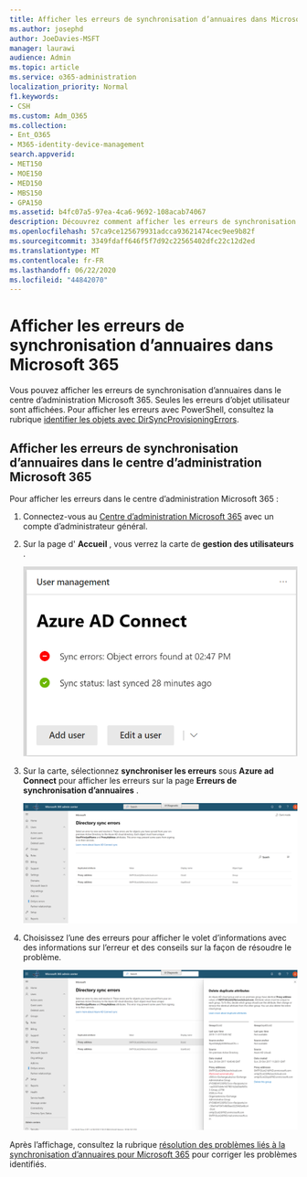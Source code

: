 ```yaml
---
title: Afficher les erreurs de synchronisation d’annuaires dans Microsoft 365
ms.author: josephd
author: JoeDavies-MSFT
manager: laurawi
audience: Admin
ms.topic: article
ms.service: o365-administration
localization_priority: Normal
f1.keywords:
- CSH
ms.custom: Adm_O365
ms.collection:
- Ent_O365
- M365-identity-device-management
search.appverid:
- MET150
- MOE150
- MED150
- MBS150
- GPA150
ms.assetid: b4fc07a5-97ea-4ca6-9692-108acab74067
description: Découvrez comment afficher les erreurs de synchronisation d’annuaires dans le centre d’administration Microsoft 365.
ms.openlocfilehash: 57ca9ce125679931adcca93621474cec9ee9b82f
ms.sourcegitcommit: 3349fdaff646f5f7d92c22565402dfc22c12d2ed
ms.translationtype: MT
ms.contentlocale: fr-FR
ms.lasthandoff: 06/22/2020
ms.locfileid: "44842070"
---
```

# <a name="view-directory-synchronization-errors-in-microsoft-365"></a>Afficher les erreurs de synchronisation d’annuaires dans Microsoft 365

Vous pouvez afficher les erreurs de synchronisation d’annuaires dans le centre d’administration Microsoft 365. Seules les erreurs d’objet utilisateur sont affichées. Pour afficher les erreurs avec PowerShell, consultez la rubrique [identifier les objets avec DirSyncProvisioningErrors](https://docs.microsoft.com/azure/active-directory/hybrid/how-to-connect-syncservice-duplicate-attribute-resiliency).

## <a name="view-directory-synchronization-errors-in-the-microsoft-365-admin-center"></a>Afficher les erreurs de synchronisation d’annuaires dans le centre d’administration Microsoft 365

Pour afficher les erreurs dans le centre d’administration Microsoft 365 :
  
1. Connectez-vous au [Centre d’administration Microsoft 365](https://admin.microsoft.com) avec un compte d’administrateur général. 
    
2. Sur la page d' **Accueil** , vous verrez la carte de **gestion des utilisateurs** . 
    
    ![Carte de gestion des utilisateurs dans le centre d’administration Microsoft 365](media/060006e9-de61-49d5-8979-e77cda198e71.png)
  
3. Sur la carte, sélectionnez **synchroniser les erreurs** sous **Azure ad Connect** pour afficher les erreurs sur la page **Erreurs de synchronisation d’annuaires** .   
    
    ![Exemple de page d’erreurs de synchronisation d’annuaires](media/882094a3-80d3-4aae-b90b-78b27047974c.png)

4. Choisissez l’une des erreurs pour afficher le volet d’informations avec des informations sur l’erreur et des conseils sur la façon de résoudre le problème.

   ![Exemple de détails d’une erreur de synchronisation d’annuaires](media/a6e302d4-6be7-4e3a-b4b5-81c5a2c02952.png)
  
Après l’affichage, consultez la rubrique [résolution des problèmes liés à la synchronisation d’annuaires pour Microsoft 365](fix-problems-with-directory-synchronization.md) pour corriger les problèmes identifiés.

